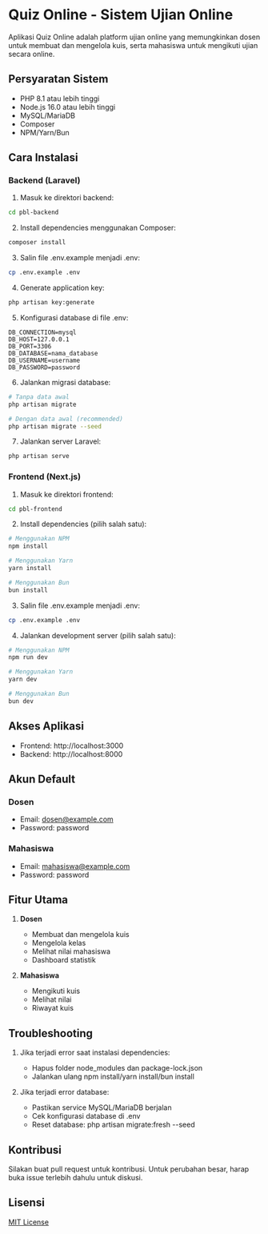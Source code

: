 # Quiz Online - Sistem Ujian Online

Aplikasi Quiz Online adalah platform ujian online yang memungkinkan dosen untuk membuat dan mengelola kuis, serta mahasiswa untuk mengikuti ujian secara online.

## Persyaratan Sistem
- PHP 8.1 atau lebih tinggi
- Node.js 16.0 atau lebih tinggi
- MySQL/MariaDB
- Composer
- NPM/Yarn/Bun

## Cara Instalasi

### Backend (Laravel)

1. Masuk ke direktori backend:
```bash
cd pbl-backend
```

2. Install dependencies menggunakan Composer:
```bash
composer install
```

3. Salin file .env.example menjadi .env:
```bash
cp .env.example .env
```

4. Generate application key:
```bash
php artisan key:generate
```

5. Konfigurasi database di file .env:
```env
DB_CONNECTION=mysql
DB_HOST=127.0.0.1
DB_PORT=3306
DB_DATABASE=nama_database
DB_USERNAME=username
DB_PASSWORD=password
```

6. Jalankan migrasi database:
```bash
# Tanpa data awal
php artisan migrate

# Dengan data awal (recommended)
php artisan migrate --seed
```

7. Jalankan server Laravel:
```bash
php artisan serve
```

### Frontend (Next.js)

1. Masuk ke direktori frontend:
```bash
cd pbl-frontend
```

2. Install dependencies (pilih salah satu):
```bash
# Menggunakan NPM
npm install

# Menggunakan Yarn
yarn install

# Menggunakan Bun
bun install
```

3. Salin file .env.example menjadi .env:
```bash
cp .env.example .env
```

4. Jalankan development server (pilih salah satu):
```bash
# Menggunakan NPM
npm run dev

# Menggunakan Yarn
yarn dev

# Menggunakan Bun
bun dev
```

## Akses Aplikasi

- Frontend: http://localhost:3000
- Backend: http://localhost:8000

## Akun Default

### Dosen
- Email: dosen@example.com
- Password: password

### Mahasiswa
- Email: mahasiswa@example.com
- Password: password

## Fitur Utama

1. **Dosen**
   - Membuat dan mengelola kuis
   - Mengelola kelas
   - Melihat nilai mahasiswa
   - Dashboard statistik

2. **Mahasiswa**
   - Mengikuti kuis
   - Melihat nilai
   - Riwayat kuis

## Troubleshooting

1. Jika terjadi error saat instalasi dependencies:
   - Hapus folder node_modules dan package-lock.json
   - Jalankan ulang npm install/yarn install/bun install

2. Jika terjadi error database:
   - Pastikan service MySQL/MariaDB berjalan
   - Cek konfigurasi database di .env
   - Reset database: php artisan migrate:fresh --seed

## Kontribusi

Silakan buat pull request untuk kontribusi. Untuk perubahan besar, harap buka issue terlebih dahulu untuk diskusi.

## Lisensi

[MIT License](LICENSE)